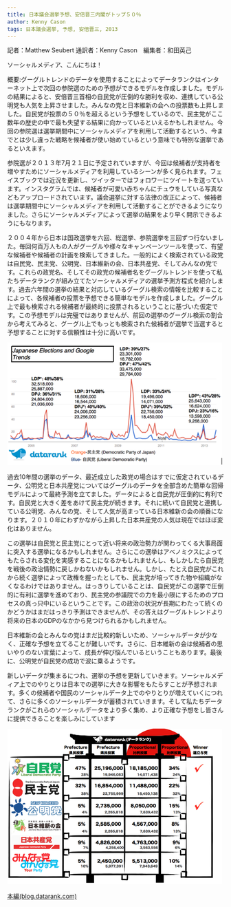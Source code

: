 ```yaml
---
title: 日本議会選挙予想、安倍晋三内閣がトップ５０％
author: Kenny Cason
tags: 日本議会選挙, 予想, 安倍晋三, 2013
---
```


記者：Matthew Seubert 通訳者：Kenny Cason　編集者：和田英己

ソーシャルメディア、こんにちは！

概要:グーグルトレンドのデータを使用することによってデータランクはインターネット上で次回の参院選のための予想ができるモデルを作成しました。モデルの結果によると、安倍晋三首相の自民党が圧倒的な勝利を収め、連携している公明党も人気を上昇させました。みんなの党と日本維新の会への投票数も上昇しました。自民党が投票の５０％を超えるという予想をしているので、民主党がここ数年の歴史の中で最も失望する結果に向かっているといえるかもしれません。今回の参院選は選挙期間中にソーシャルメディアを利用して活動するという、今までとは少し違った戦略を候補者が使い始めているという意味でも特別な選挙であるといえます。

参院選が２０１３年7月２１日に予定されていますが、今回は候補者が支持者を増やすためにソーシャルメディアを利用しているシーンが多く見られます。フェイスブックでは近況を更新し、ツイッターではフォロワーにツイートを送っています。インスタグラムでは、候補者が可愛い赤ちゃんにチュウをしている写真などもアップロードされています。議会選挙に対する法律の改正によって、候補者は選挙期間中にソーシャルメディアを利用して活動することができるようになりました。さらにソーシャルメディアによって選挙の結果をより早く開示できるようにもなります。

２００４年から日本は国政選挙を六回、総選挙、参院選挙を三回ずつ行ないました。毎回何百万人もの人がグーグルや様々なキャンペーンツールを使って、有望な候補者や候補者の計画を検索してきました。一般的によく検索されている政党は自民党、民主党、公明党、日本維新の会、日本共産党、そしてみんなの党です。これらの政党名、そしてその政党の候補者名をグーグルトレンドを使って私たちデータランクが組み立てたソーシャルメディアの選挙予測方程式を紹介します。過去六年間の選挙の結果と対応しているグーグル検索の情報を比較することによって、各候補者の投票を予想できる簡単なモデルを作成しました。グーグル上で最も検索される候補者が最終的に投票されるということに基づいた仮定です。この予想モデルは完璧ではありませんが、前回の選挙のグーグル検索の割合から考えてみると、グーグル上でもっとも検索された候補者が選挙で当選すると予想することに対する信頼性は十分に高いです。

<img src="/images/blog/japan_election01.png" />

過去10年間の選挙のデータ、最近成立した政党の場合はすでに仮定されているデータ、公明党と日本共産党についてはグーグルのデータを全部含めた簡単な回帰モデルによって最終予測を立てました。データによると自民党が圧倒的に有利です。自民党と大きく差をあけて民主党が続きます。それに続いて自民党と連携している公明党、みんなの党、そして人気が高まっている日本維新の会の順番になります。２０１０年にわずかながら上昇した日本共産党の人気は現在ではほぼ変化はありません。

この選挙は自民党と民主党にとって近い将来の政治勢力が関わってくる大事局面に突入する選挙になるかもしれません。さらにこの選挙はアベノミクスによってもたらされる変化を実感することになるかもしれませんし、もしかしたら自民党を戦後の政治情勢に戻しかねないかもしれません。しかし、たとえ自民党がこれから続く選挙によって政権を握ったとしても、民主党が培ってきた物や組織がなくなるわけではありません。はっきりしていることは、自民党がこの選挙で圧倒的に有利に選挙を進めており、民主党の参議院での力を最小限にするためのプロセスの真っ只中にいるということです。この政治の状況が長期にわたって続くのかどうかはまだはっきり予測はできませんが、その答えはグーグルトレンドより将来の日本のGDPのなかから見つけられるかもしれません。

日本維新の会とみんなの党はまだ比較的新しいため、ソーシャルデータが少なく、正確な予想を立てることが難しいです。さらに、日本維新の会は候補者の思いやりのない言葉によって、成長が伸び悩んでいるということもあります。最後に、公明党が自民党の成功で波に乗るようです。

新しいデータが集まるにつれ、選挙の予想を更新していきます。ソーシャルメディア上でのやりとりは日本での選挙に大きな影響をもたらすことが予想されます。多くの候補者や国民のソーシャルデータ上でのやりとりが増えていくにつれて、さらに多くのソーシャルデータが蓄積されていきます。そして私たちデータランクがこれらのソーシャルデータをより多く集め、より正確な予想をし皆さんに提供できることを楽しみにしています

<img src="/images/blog/japan_election02.png" />

<a href="http://blog.datarank.com/post/56018471303/50" target="_blank">本編(blog.datarank.com)</a>
